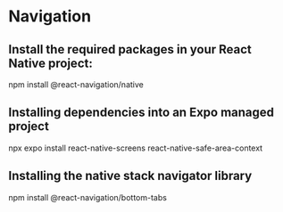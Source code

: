 # Navigation

## Install the required packages in your React Native project:
npm install @react-navigation/native

## Installing dependencies into an Expo managed project
npx expo install react-native-screens react-native-safe-area-context

## Installing the native stack navigator library
npm install @react-navigation/bottom-tabs